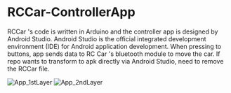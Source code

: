 # RCCar-ControllerApp
RCCar 's code is written in Arduino and the controller app is designed by Android Studio. Android Studio is the official integrated development environment (IDE) for Android application development. 
When pressing to buttons, app sends data to RC Car 's bluetooth module to move the car. If repo wants to transform to apk directly via Android Studio, need to remove the RCCar file.

![App_1stLayer](https://user-images.githubusercontent.com/45393463/94326506-e8001a00-ffac-11ea-8e42-46e6df854877.png) ![App_2ndLayer](https://user-images.githubusercontent.com/45393463/94326522-06661580-ffad-11ea-98d1-7206b49ff2fe.png)


